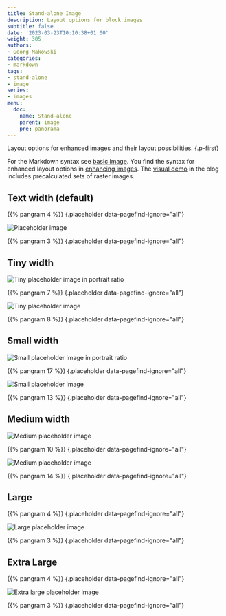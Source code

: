 ```yaml
---
title: Stand-alone Image
description: Layout options for block images
subtitle: false
date: '2023-03-23T10:10:38+01:00'
weight: 305
authors:
- Georg Makowski
categories:
- markdown
tags:
- stand-alone
- image
series:
- images
menu:
  doc:
    name: Stand-alone
    parent: image
    pre: panorama
---
```



Layout options for enhanced images and their layout possibilities.
{.p-first}
<!--more-->

For the Markdown syntax see [basic image](https://perplex.desider.at/doc/basic/image). You find the syntax for enhanced layout options in [enhancing images](https://perplex.desider.at/doc/enhancing/image/syntax). The [visual demo](https://perplex.desider.at/blog/image/standalone) in the blog includes precalculated sets of raster images.

## Text width (default)

{{% pangram 4 %}}
{.placeholder data-pagefind-ignore="all"}

![Placeholder image](text)

{{% pangram 3 %}}
{.placeholder data-pagefind-ignore="all"}

## Tiny width

![Tiny placeholder image in portrait ratio](tiny-left)

{{% pangram 7 %}}
{.placeholder data-pagefind-ignore="all"}

![Tiny placeholder image](tiny-right)

{{% pangram 8 %}}
{.placeholder data-pagefind-ignore="all"}

## Small width

![Small placeholder image in portrait ratio](small-portrait)

{{% pangram 17 %}}
{.placeholder data-pagefind-ignore="all"}

![Small placeholder image](small-right)

{{% pangram 13 %}}
{.placeholder data-pagefind-ignore="all"}

## Medium width

![Medium placeholder image](medium?ph=left)

{{% pangram 10 %}}
{.placeholder data-pagefind-ignore="all"}

![Medium placeholder image](medium?ph=right)

{{% pangram 14 %}}
{.placeholder data-pagefind-ignore="all"}

## Large

{{% pangram 4 %}}
{.placeholder data-pagefind-ignore="all"}

![Large placeholder image](large)

{{% pangram 3 %}}
{.placeholder data-pagefind-ignore="all"}

## Extra Large

{{% pangram 4 %}}
{.placeholder data-pagefind-ignore="all"}

![Extra large placeholder image](xlarge)

{{% pangram 3 %}}
{.placeholder data-pagefind-ignore="all"}
